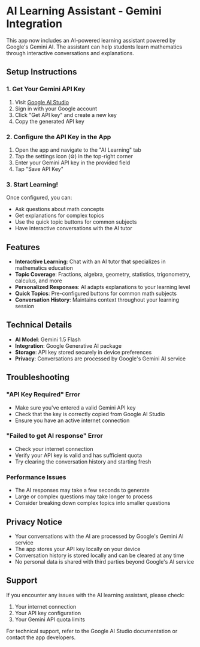 # AI Learning Assistant - Gemini Integration

This app now includes an AI-powered learning assistant powered by Google's Gemini AI. The assistant can help students learn mathematics through interactive conversations and explanations.

## Setup Instructions

### 1. Get Your Gemini API Key

1. Visit [Google AI Studio](https://aistudio.google.com/)
2. Sign in with your Google account
3. Click "Get API key" and create a new key
4. Copy the generated API key

### 2. Configure the API Key in the App

1. Open the app and navigate to the "AI Learning" tab
2. Tap the settings icon (⚙️) in the top-right corner
3. Enter your Gemini API key in the provided field
4. Tap "Save API Key"

### 3. Start Learning!

Once configured, you can:
- Ask questions about math concepts
- Get explanations for complex topics
- Use the quick topic buttons for common subjects
- Have interactive conversations with the AI tutor

## Features

- **Interactive Learning**: Chat with an AI tutor that specializes in mathematics education
- **Topic Coverage**: Fractions, algebra, geometry, statistics, trigonometry, calculus, and more
- **Personalized Responses**: AI adapts explanations to your learning level
- **Quick Topics**: Pre-configured buttons for common math subjects
- **Conversation History**: Maintains context throughout your learning session

## Technical Details

- **AI Model**: Gemini 1.5 Flash
- **Integration**: Google Generative AI package
- **Storage**: API key stored securely in device preferences
- **Privacy**: Conversations are processed by Google's Gemini AI service

## Troubleshooting

### "API Key Required" Error
- Make sure you've entered a valid Gemini API key
- Check that the key is correctly copied from Google AI Studio
- Ensure you have an active internet connection

### "Failed to get AI response" Error
- Check your internet connection
- Verify your API key is valid and has sufficient quota
- Try clearing the conversation history and starting fresh

### Performance Issues
- The AI responses may take a few seconds to generate
- Large or complex questions may take longer to process
- Consider breaking down complex topics into smaller questions

## Privacy Notice

- Your conversations with the AI are processed by Google's Gemini AI service
- The app stores your API key locally on your device
- Conversation history is stored locally and can be cleared at any time
- No personal data is shared with third parties beyond Google's AI service

## Support

If you encounter any issues with the AI learning assistant, please check:
1. Your internet connection
2. Your API key configuration
3. Your Gemini API quota limits

For technical support, refer to the Google AI Studio documentation or contact the app developers.
